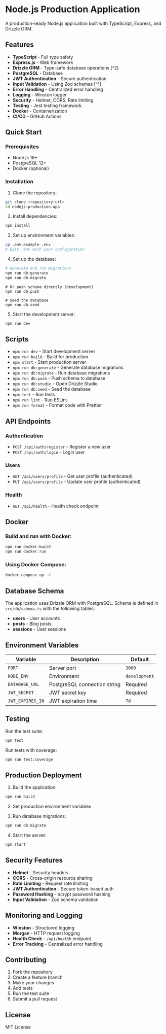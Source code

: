 # Node.js Production Application

A production-ready Node.js application built with TypeScript, Express, and Drizzle ORM.

## Features

- **TypeScript** - Full type safety
- **Express.js** - Web framework
- **Drizzle ORM** - Type-safe database operations [^2]
- **PostgreSQL** - Database
- **JWT Authentication** - Secure authentication
- **Input Validation** - Using Zod schemas [^1]
- **Error Handling** - Centralized error handling
- **Logging** - Winston logger
- **Security** - Helmet, CORS, Rate limiting
- **Testing** - Jest testing framework
- **Docker** - Containerization
- **CI/CD** - GitHub Actions

## Quick Start

### Prerequisites

- Node.js 18+
- PostgreSQL 12+
- Docker (optional)

### Installation

1. Clone the repository:
```bash
git clone <repository-url>
cd nodejs-production-app
```

2. Install dependencies:
```bash
npm install
```

3. Set up environment variables:
```bash
cp .env.example .env
# Edit .env with your configuration
```

4. Set up the database:
```bash
# Generate and run migrations
npm run db:generate
npm run db:migrate
```
```
# Or push schema directly (development)
npm run db:push

# Seed the database
npm run db:seed
```

5. Start the development server:
```bash
npm run dev
```

## Scripts

- `npm run dev` - Start development server
- `npm run build` - Build for production
- `npm start` - Start production server
- `npm run db:generate` - Generate database migrations
- `npm run db:migrate` - Run database migrations
- `npm run db:push` - Push schema to database
- `npm run db:studio` - Open Drizzle Studio
- `npm run db:seed` - Seed the database
- `npm test` - Run tests
- `npm run lint` - Run ESLint
- `npm run format` - Format code with Prettier

## API Endpoints

### Authentication
- `POST /api/auth/register` - Register a new user
- `POST /api/auth/login` - Login user

### Users
- `GET /api/users/profile` - Get user profile (authenticated)
- `PUT /api/users/profile` - Update user profile (authenticated)

### Health
- `GET /api/health` - Health check endpoint

## Docker

### Build and run with Docker:
```bash
npm run docker:build
npm run docker:run
````

### Using Docker Compose:
```bash
docker-compose up -d
```

## Database Schema

The application uses Drizzle ORM with PostgreSQL. Schema is defined in `src/db/schema.ts` with the following tables:

- **users** - User accounts
- **posts** - Blog posts
- **sessions** - User sessions

## Environment Variables

| Variable | Description | Default |
|----------|-------------|---------|
| `PORT` | Server port | `3000` |
| `NODE_ENV` | Environment | `development` |
| `DATABASE_URL` | PostgreSQL connection string | Required |
| `JWT_SECRET` | JWT secret key | Required |
| `JWT_EXPIRES_IN` | JWT expiration time | `7d` |

## Testing

Run the test suite:
```bash
npm test
```

Run tests with coverage:
```bash
npm run test:coverage
```

## Production Deployment

1. Build the application:
```bash
npm run build
```

2. Set production environment variables

3. Run database migrations:
```bash
npm run db:migrate
```

4. Start the server:
```bash
npm start
```

## Security Features

- **Helmet** - Security headers
- **CORS** - Cross-origin resource sharing
- **Rate Limiting** - Request rate limiting
- **JWT Authentication** - Secure token-based auth
- **Password Hashing** - bcrypt password hashing
- **Input Validation** - Zod schema validation

## Monitoring and Logging

- **Winston** - Structured logging
- **Morgan** - HTTP request logging
- **Health Check** - `/api/health` endpoint
- **Error Tracking** - Centralized error handling

## Contributing

1. Fork the repository
2. Create a feature branch
3. Make your changes
4. Add tests
5. Run the test suite
6. Submit a pull request

## License

MIT License
